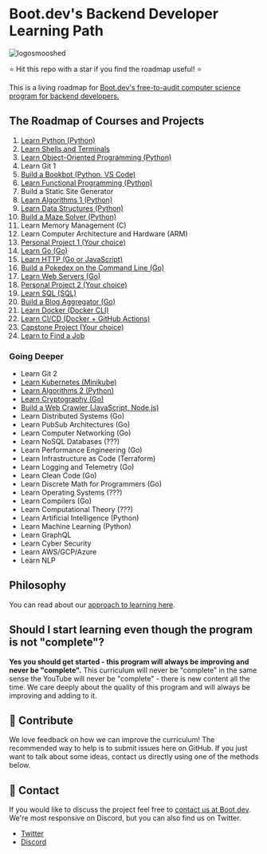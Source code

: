 # Boot.dev's Backend Developer Learning Path

![logosmooshed](https://github.com/bootdotdev/curriculum/assets/21992789/6f834ad1-32b5-4372-ad4a-7f78039fd843)

⭐ Hit this repo with a star if you find the roadmap useful! ⭐

This is a living roadmap for [Boot.dev's free-to-audit computer science program for backend developers.](https://boot.dev)

## The Roadmap of Courses and Projects

1. [Learn Python (Python)](https://boot.dev/learn/learn-python)
2. [Learn Shells and Terminals](https://www.boot.dev/learn/learn-shells-and-terminals)
3. [Learn Object-Oriented Programming (Python)](https://boot.dev/learn/learn-object-oriented-programming)
4. Learn Git 1
5. [Build a Bookbot (Python, VS Code)](https://boot.dev/learn/build-bookbot)
6. [Learn Functional Programming (Python)](https://boot.dev/learn/learn-functional-programming)
7. Build a Static Site Generator
8. [Learn Algorithms 1 (Python)](https://boot.dev/learn/learn-algorithms)
9. [Learn Data Structures (Python)](https://boot.dev/learn/learn-data-structures)
10. [Build a Maze Solver (Python)](https://boot.dev/learn/build-maze-solver-python)
11. Learn Memory Management (C)
12. Learn Computer Architecture and Hardware (ARM)
13. [Personal Project 1 (Your choice)](https://boot.dev/learn/build-personal-project-1)
14. [Learn Go (Go)](https://boot.dev/learn/learn-golang)
15. [Learn HTTP (Go or JavaScript)](https://boot.dev/learn/learn-http)
16. [Build a Pokedex on the Command Line (Go)](https://boot.dev/learn/build-pokedex-cli)
17. [Learn Web Servers (Go)](https://boot.dev/learn/learn-web-servers)
18. [Personal Project 2 (Your choice)](https://boot.dev/learn/build-personal-project-2)
19. [Learn SQL (SQL)](https://boot.dev/learn/learn-sql)
20. [Build a Blog Aggregator (Go)](https://boot.dev/learn/build-blog-aggregator)
21. [Learn Docker (Docker CLI)](https://boot.dev/learn/learn-docker)
22. [Learn CI/CD (Docker + GitHub Actions)](https://boot.dev/learn/learn-ci-cd)
23. [Capstone Project (Your choice)](https://boot.dev/learn/build-capstone-project)
24. [Learn to Find a Job](https://www.boot.dev/learn/learn-job-search)

### Going Deeper

* Learn Git 2
* [Learn Kubernetes (Minikube)](https://www.boot.dev/learn/learn-kubernetes)
* [Learn Algorithms 2 (Python)](https://boot.dev/learn/learn-advanced-algorithms)
* [Learn Cryptography (Go)](https://boot.dev/learn/learn-cryptography)
* [Build a Web Crawler (JavaScript, Node.js)](https://boot.dev/learn/build-link-analyzer)
* Learn Distributed Systems (Go)
* Learn PubSub Architectures (Go)
* Learn Computer Networking (Go)
* Learn NoSQL Databases (???)
* Learn Performance Engineering (Go)
* Learn Infrastructure as Code (Terraform)
* Learn Logging and Telemetry (Go)
* Learn Clean Code (Go)
* Learn Discrete Math for Programmers (Go)
* Learn Operating Systems (???)
* Learn Compilers (Go)
* Learn Computational Theory (???)
* Learn Artificial Intelligence (Python)
* Learn Machine Learning (Python)
* Learn GraphQL
* Learn Cyber Security
* Learn AWS/GCP/Azure
* Learn NLP

## Philosophy

You can read about our [approach to learning here](https://blog.boot.dev/about/).

## Should I start learning even though the program is not "complete"?

**Yes you should get started - this program will always be improving and never be "complete".** This curriculum will never be "complete" in the same sense the YouTube will never be "complete" - there is new content all the time. We care deeply about the quality of this program and will always be improving and adding to it.

## 👏 Contribute

We love feedback on how we can improve the curriculum! The recommended way to help is to submit issues here on GitHub. If you just want to talk about some ideas, contact us directly using one of the methods below.

## 💬 Contact

If you would like to discuss the project feel free to [contact us at Boot.dev](https://blog.boot.dev/contact/). We're most responsive on Discord, but you can also find us on Twitter.

* [Twitter](https://twitter.com/bootdotdev)
* [Discord](https://boot.dev/community)
